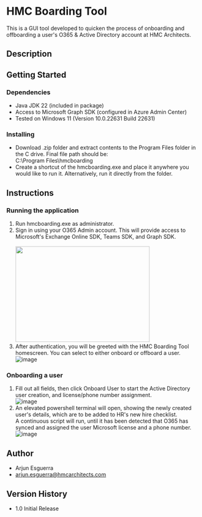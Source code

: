 # HMC Boarding Tool

This is a GUI tool developed to quicken the process of onboarding and offboarding a user's O365 & Active Directory account at HMC Architects.

## Description



## Getting Started

### Dependencies

* Java JDK 22 (included in package)
* Access to Microsoft Graph SDK (configured in Azure Admin Center)
* Tested on Windows 11 (Version 10.0.22631 Build 22631)

### Installing

* Download .zip folder and extract contents to the Program Files folder in the C drive. Final file path should be: <br/> C:\Program Files\hmcboarding</br>
* Create a shortcut of the hmcboarding.exe and place it anywhere you would like to run it. Alternatively, run it directly from the folder.

## Instructions

### Running the application
1. Run hmcboarding.exe as administrator.</br>
2. Sign in using your O365 Admin account. This will provide access to Microsoft's Exchange Online SDK, Teams SDK, and Graph SDK.
<br/><br/><img src="https://github.com/arjun-esguerra/HMC-Boarding-Tool/assets/169405197/9a452bc5-054f-47f1-8ade-3718c185cf76" height="250" width="350">
4. After authentication, you will be greeted with the HMC Boarding Tool homescreen. You can select to either onboard or offboard a user.
<br/>![image](https://github.com/arjun-esguerra/HMC-Boarding-Tool/assets/169405197/c9389067-adbb-48c5-841c-84f77939e97f)<br/>
### Onboarding a user
1. Fill out all fields, then click Onboard User to start the Active Directory user creation, and license/phone number assignment.
<br/>![image](https://github.com/arjun-esguerra/HMC-Boarding-Tool/assets/169405197/ba6e9059-c1a4-4eb2-bd23-6421abd5ad22)
2. An elevated powershell terminal will open, showing the newly created user's details, which are to be added to HR's new hire checklist.
<br/>A continuous script will run, until it has been detected that O365 has synced and assigned the user Microsoft license and a phone number.
<br/>![image](https://github.com/arjun-esguerra/HMC-Boarding-Tool/assets/169405197/d6ec3df0-d77a-4857-9b65-798f86bf5992)







## Author

* Arjun Esguerra 
* arjun.esguerra@hmcarchitects.com

## Version History

* 1.0 Initial Release

